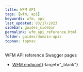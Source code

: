 ```yaml
---
title: WFM API
tags: [wfm, api]
keywords: wfm, api
last_updated: 03/17/2023
sidebar: guides_sidebar
permalink: wfm_api_reference.html
folder: guides/domain-apis
topnav: topnav
---
```

WFM API reference
Swagger pages
- [WFM endpoint](https://vr-api-integration.github.io/youforce-api-Swagger-ui/WFM.html){:target="\_blank"}